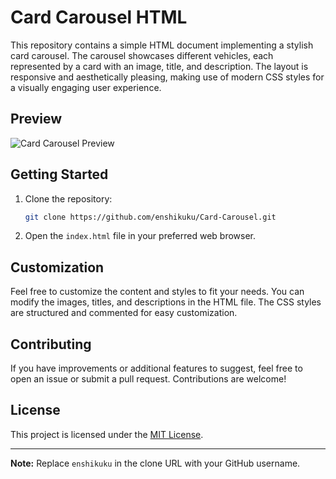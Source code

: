 # Card Carousel HTML

This repository contains a simple HTML document implementing a stylish card carousel. The carousel showcases different vehicles, each represented by a card with an image, title, and description. The layout is responsive and aesthetically pleasing, making use of modern CSS styles for a visually engaging user experience.

## Preview

![Card Carousel Preview](https://res.cloudinary.com/dlkqilyi0/image/upload/v1700560953/main_gzqqhn.png)

## Getting Started

1. Clone the repository:

   ```bash
   git clone https://github.com/enshikuku/Card-Carousel.git
   ```

2. Open the `index.html` file in your preferred web browser.

## Customization

Feel free to customize the content and styles to fit your needs. You can modify the images, titles, and descriptions in the HTML file. The CSS styles are structured and commented for easy customization.

## Contributing

If you have improvements or additional features to suggest, feel free to open an issue or submit a pull request. Contributions are welcome!

## License

This project is licensed under the [MIT License](LICENSE).

---

**Note:** Replace `enshikuku` in the clone URL with your GitHub username.
